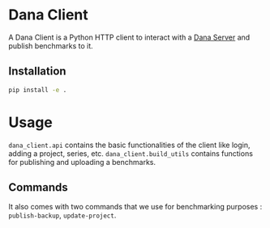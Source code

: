# Dana Client

A 
Dana Client is a Python HTTP client to interact with a [Dana Server](https://github.com/IlyasMoutawwakil/dana-server) and publish benchmarks to it.

## Installation

```bash
pip install -e .
```

# Usage

`dana_client.api` contains the basic functionalities of the client like login, adding a project, series, etc.
`dana_client.build_utils` contains functions for publishing and uploading a benchmarks.

## Commands

It also comes with two commands that we use for benchmarking purposes : `publish-backup`, `update-project`.

